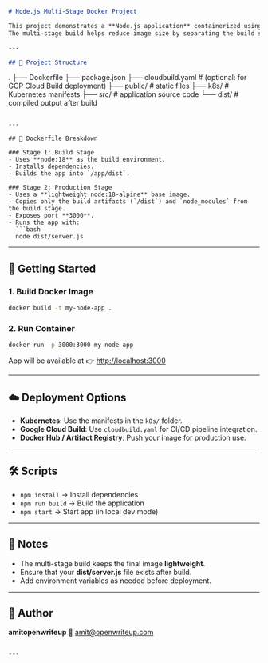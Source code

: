 

```markdown
# Node.js Multi-Stage Docker Project

This project demonstrates a **Node.js application** containerized using a **multi-stage Docker build**.  
The multi-stage build helps reduce image size by separating the build stage from the runtime stage.  

---

## 📂 Project Structure
```

.
├── Dockerfile
├── package.json
├── cloudbuild.yaml   # (optional: for GCP Cloud Build deployment)
├── public/           # static files
├── k8s/              # Kubernetes manifests
├── src/              # application source code
└── dist/             # compiled output after build

````

---

## 🐳 Dockerfile Breakdown

### Stage 1: Build Stage
- Uses **node:18** as the build environment.
- Installs dependencies.
- Builds the app into `/app/dist`.

### Stage 2: Production Stage
- Uses a **lightweight node:18-alpine** base image.
- Copies only the build artifacts (`/dist`) and `node_modules` from the build stage.
- Exposes port **3000**.
- Runs the app with:
  ```bash
  node dist/server.js
````

---

## 🚀 Getting Started

### 1. Build Docker Image

```bash
docker build -t my-node-app .
```

### 2. Run Container

```bash
docker run -p 3000:3000 my-node-app
```

App will be available at 👉 [http://localhost:3000](http://localhost:3000)

---

## ☁️ Deployment Options

* **Kubernetes**: Use the manifests in the `k8s/` folder.
* **Google Cloud Build**: Use `cloudbuild.yaml` for CI/CD pipeline integration.
* **Docker Hub / Artifact Registry**: Push your image for production use.

---

## 🛠 Scripts

* `npm install` → Install dependencies
* `npm run build` → Build the application
* `npm start` → Start app (in local dev mode)

---

## 📌 Notes

* The multi-stage build keeps the final image **lightweight**.
* Ensure that your **dist/server.js** file exists after build.
* Add environment variables as needed before deployment.

---

## 👤 Author

**amitopenwriteup**
📧 [amit@openwriteup.com](mailto:amit@openwriteup.com)

```

---

